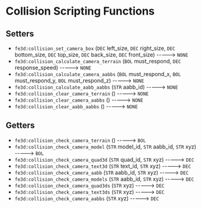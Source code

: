# Collision Scripting Functions

## Setters

- `fe3d:collision_set_camera_box` (`DEC` left_size, `DEC` right_size, `DEC` bottom_size, `DEC` top_size, `DEC` back_size, `DEC` front_size) -----> `NONE`
- `fe3d:collision_calculate_camera_terrain` (`BOL` must_respond, `DEC` response_speed) -----> `NONE`
- `fe3d:collision_calculate_camera_aabbs` (`BOL` must_respond_x, `BOL` must_respond_y, `BOL` must_respond_z) -----> `NONE`
- `fe3d:collision_calculate_aabb_aabbs` (`STR` aabb_id) -----> `NONE`
- `fe3d:collision_clear_camera_terrain` () -----> `NONE`
- `fe3d:collision_clear_camera_aabbs` () -----> `NONE`
- `fe3d:collision_clear_aabb_aabbs` () -----> `NONE`

## Getters

- `fe3d:collision_check_camera_terrain` () -----> `BOL`
- `fe3d:collision_check_camera_model` (`STR` model_id, `STR` aabb_id, `STR` xyz) -----> `BOL`
- `fe3d:collision_check_camera_quad3d` (`STR` quad_id, `STR` xyz) -----> `DEC`
- `fe3d:collision_check_camera_text3d` (`STR` text_id, `STR` xyz) -----> `DEC`
- `fe3d:collision_check_camera_aabb` (`STR` aabb_id, `STR` xyz) -----> `DEC`
- `fe3d:collision_check_camera_models` (`STR` aabb_id, `STR` xyz) -----> `DEC`
- `fe3d:collision_check_camera_quad3ds` (`STR` xyz) -----> `DEC`
- `fe3d:collision_check_camera_text3ds` (`STR` xyz) -----> `DEC`
- `fe3d:collision_check_camera_aabbs` (`STR` xyz) -----> `DEC`
